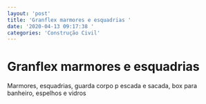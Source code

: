 ```yaml
---
layout: 'post'
title: 'Granflex marmores e esquadrias '
date: '2020-04-13 09:17:38 '
categories: 'Construção Civil'
---
```


# Granflex marmores e esquadrias 

Marmores, esquadrias, guarda corpo p escada e sacada, box para banheiro, espelhos e vidros 

